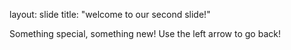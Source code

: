 
layout: slide
title: "welcome to our second slide!"

Something special, something new!
Use the left arrow to go back!
